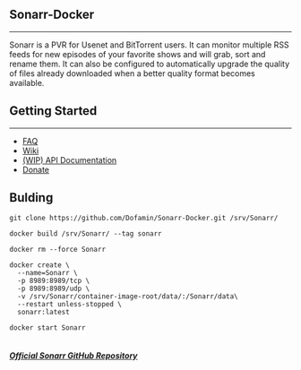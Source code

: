 ## Sonarr-Docker

---

Sonarr is a PVR for Usenet and BitTorrent users. It can monitor multiple RSS feeds for new episodes of your favorite shows and will grab, sort and rename them. It can also be configured to automatically upgrade the quality of files already downloaded when a better quality format becomes available.

## Getting Started

---

* [FAQ](https://wiki.servarr.com/Sonarr_FAQ)
* [Wiki](https://wiki.servarr.com/Sonarr)
* [(WIP) API Documentation](https://github.com/Sonarr/Sonarr/wiki/API)
* [Donate](https://sonarr.tv/donate)

## Bulding

```shell
git clone https://github.com/Dofamin/Sonarr-Docker.git /srv/Sonarr/

docker build /srv/Sonarr/ --tag sonarr 

docker rm --force Sonarr

docker create \
  --name=Sonarr \
  -p 8989:8989/tcp \
  -p 8989:8989/udp \
  -v /srv/Sonarr/container-image-root/data/:/Sonarr/data\
  --restart unless-stopped \
  sonarr:latest

docker start Sonarr


```

##### [Official Sonarr GitHub Repository](https://github.com/Sonarr/Sonarr)
